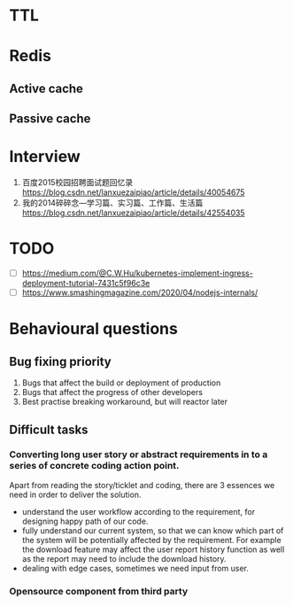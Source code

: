 # TTL

# Redis
## Active cache
## Passive cache

# Interview
1. 百度2015校园招聘面试题回忆录 https://blog.csdn.net/lanxuezaipiao/article/details/40054675
2. 我的2014碎碎念—学习篇、实习篇、工作篇、生活篇 https://blog.csdn.net/lanxuezaipiao/article/details/42554035

# TODO
- [ ] https://medium.com/@C.W.Hu/kubernetes-implement-ingress-deployment-tutorial-7431c5f96c3e
- [ ] https://www.smashingmagazine.com/2020/04/nodejs-internals/

# Behavioural questions 

## Bug fixing priority
1. Bugs that affect the build or deployment of production
2. Bugs that affect the progress of other developers
3. Best practise breaking workaround, but will reactor later

## Difficult tasks

### Converting long user story or abstract requirements in to a series of concrete coding action point. 
Apart from reading the story/ticklet and coding, there are 3 essences we need in order to deliver the solution.

- understand the user workflow according to the requirement, for designing happy path of our code.
- fully understand our current system, so that we can know which part of the system will be potentially affected by the requirement. For example the download feature may affect the user report history function as well as the report may need to include the download history.
- dealing with edge cases, sometimes we need input from user.

### Opensource component from third party

